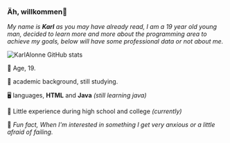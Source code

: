 ### Äh, willkommen👋 

_My name is **Karl** as you may have already read, I am a 19 year old young man, decided to learn more and more about the programming area to achieve my goals, below will have some professional data or not about me._

![KarlAlonne GitHub stats](https://github-readme-stats.vercel.app/api?username=KarlAlonne&show_icons=true&theme=radical)

:date: Age, 19.

:briefcase: academic background, still studying.

:desktop_computer: languages, **HTML** and **Java** _(still learning java)_

:notebook: Little experience during high school and college _(currently)_

:moyai: _Fun fact, When I'm interested in something I get very anxious or a little afraid of failing._


